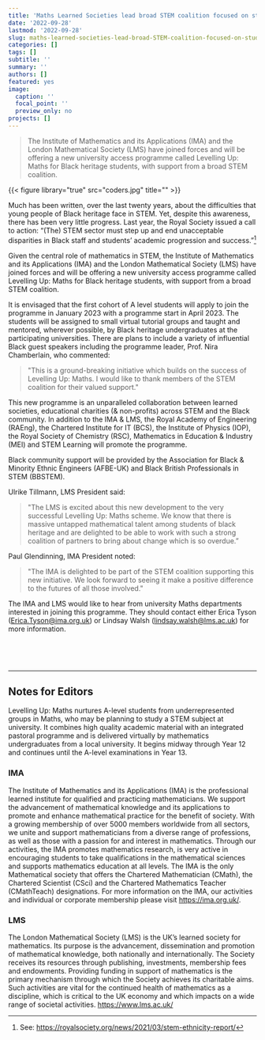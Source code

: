 ```yaml
---
title: 'Maths Learned Societies lead broad STEM coalition focused on students of Black heritage'
date: '2022-09-28'
lastmod: '2022-09-28'
slug: maths-learned-societies-lead-broad-STEM-coalition-focused-on-students-of-black-heritage
categories: []
tags: []
subtitle: ''
summary: ''
authors: []
featured: yes
image:
  caption: ''
  focal_point: ''
  preview_only: no
projects: []
---
```


> The Institute of Mathematics and its Applications (IMA) and the London Mathematical Society (LMS) have joined forces and will be offering a new university access programme called Levelling Up: Maths for Black heritage students, with support from a broad STEM coalition.

<!--more-->

{{< figure library="true" src="coders.jpg" title="" >}}

Much has been written, over the last twenty years, about the difficulties that young people of Black heritage face in STEM. Yet, despite this awareness, there has been very little progress. Last year, the Royal Society issued a call to action: “(The) STEM sector must step up and end unacceptable disparities in Black staff and students’ academic progression and success.”[^1]

Given the central role of mathematics in STEM, the Institute of Mathematics and its Applications (IMA) and the London Mathematical Society (LMS) have joined forces and will be offering a new university access programme called Levelling Up: Maths for Black heritage students, with support from a broad STEM coalition.

It is envisaged that the first cohort of A level students will apply to join the programme in January 2023 with a programme start in April 2023. The students will be assigned to small virtual tutorial groups and taught and mentored, wherever possible, by Black heritage undergraduates at the participating universities. There are plans to include a variety of influential Black guest speakers including the programme leader, Prof. Nira Chamberlain, who commented:

> "This is a ground-breaking initiative which builds on the success of Levelling Up: Maths. I would like to thank members of the STEM coalition for their valued support."

This new programme is an unparalleled collaboration between learned societies, educational charities (& non-profits) across STEM and the Black community. In addition to the IMA & LMS, the Royal Academy of Engineering (RAEng), the Chartered Institute for IT (BCS), the Institute of Physics (IOP), the Royal Society of Chemistry (RSC), Mathematics in Education & Industry (MEI) and STEM Learning will promote the programme.

Black community support will be provided by the Association for Black & Minority Ethnic Engineers (AFBE-UK) and Black British Professionals in STEM (BBSTEM).

Ulrike Tillmann, LMS President said:

> "The LMS is excited about this new development to the very successful Levelling Up: Maths scheme. We know that there is massive untapped mathematical talent among students of black heritage and are delighted to be able to work with such a strong coalition of partners to bring about change which is so overdue.”

Paul Glendinning, IMA President noted:

> "The IMA is delighted to be part of the STEM coalition supporting this new initiative. We look forward to seeing it make a positive difference to the futures of all those involved."

The IMA and LMS would like to hear from university Maths departments interested in joining this programme. They should contact either Erica Tyson (Erica.Tyson@ima.org.uk) or Lindsay Walsh (lindsay.walsh@lms.ac.uk) for more information.

<p>&nbsp;</p>
<p>&nbsp;</p>


___

## Notes for Editors

Levelling Up: Maths nurtures A-level students from underrepresented groups in Maths, who may be planning to study a STEM subject at university. It combines high quality academic material with an integrated pastoral programme and is delivered virtually by mathematics undergraduates from a local university. It begins midway through Year 12 and continues until the A-level examinations in Year 13.

### IMA

The Institute of Mathematics and its Applications (IMA) is the professional learned institute for qualified and practicing mathematicians. We support the advancement of mathematical knowledge and its applications to promote and enhance mathematical practice for the benefit of society. With a growing membership of over 5000 members worldwide from all sectors, we unite and support mathematicians from a diverse range of professions, as well as those with a passion for and interest in mathematics. Through our activities, the IMA promotes mathematics research, is very active in encouraging students to take qualifications in the mathematical sciences and supports mathematics education at all levels. The IMA is the only Mathematical society that offers the Chartered Mathematician (CMath), the Chartered Scientist (CSci) and the Chartered Mathematics Teacher (CMathTeach) designations. For more information on the IMA, our activities and individual or corporate membership please visit https://ima.org.uk/.

### LMS

The London Mathematical Society (LMS) is the UK’s learned society for mathematics. Its purpose is the advancement, dissemination and promotion of mathematical knowledge, both nationally and internationally. The Society receives its resources through publishing, investments, membership fees and endowments. Providing funding in support of mathematics is the primary mechanism through which the Society achieves its charitable aims. Such activities are vital for the continued health of mathematics as a discipline, which is critical to the UK economy and which impacts on a wide range of societal activities. https://www.lms.ac.uk/

[^1]: See: https://royalsociety.org/news/2021/03/stem-ethnicity-report/
